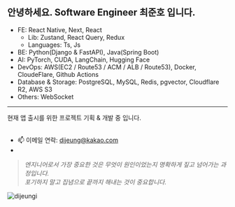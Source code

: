 <h2 align="left">안녕하세요. Software Engineer 최준호 입니다.</h2>

- FE: React Native, Next, React<br />
  - Lib: Zustand, React Query, Redux
  - Languages: Ts, Js
- BE: Python(Django & FastAPI), Java(Spring Boot)<br/>
- AI: PyTorch, CUDA, LangChain, Hugging Face
- DevOps: AWS(EC2 / Route53 / ACM / ALB / Route53), Docker, CloudeFlare, Github Actions
- Database & Storage: PostgreSQL, MySQL, Redis, pgvector, Cloudflare R2, AWS S3
- Others: WebSocket

<hr />
현재 앱 출시를 위한 프로젝트 기획 & 개발 중 입니다.
<br />
<br />
 
- 📫 이메일 연락: dijeung@kakao.com
- 

> *엔지니어로서 가장 중요한 것은 무엇이 원인이었는지 명확하게 짚고 넘어가는 과정입니다.*<br/>
> *포기하지 말고 집념으로 끝까지 해내는 것이 중요합니다.*

<p align="left">
  <img src="https://komarev.com/ghpvc/?username=dijeungi&label=Profile%20views&color=0e75b6&style=flat" alt="dijeungi" />
</p>
